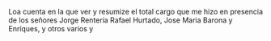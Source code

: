 Loa cuenta en la que ver y resumize el total cargo que me hizo en presencia de los señores Jorge Rentería Rafael Hurtado, Jose Maria Barona y Enríques, y otros varios y